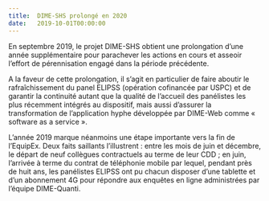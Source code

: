 ```yaml
---
title:  DIME-SHS prolongé en 2020
date:   2019-10-01T00:00:00
---
```

En septembre 2019, le projet DIME-SHS obtient une prolongation d’une année supplémentaire pour parachever les actions en cours et asseoir l’effort de pérennisation engagé dans la période précédente.
<!--more-->
A la faveur de cette prolongation, il s’agit en particulier de faire aboutir le rafraîchissement du panel ELIPSS (opération cofinancée par USPC) et de garantir la continuité autant que la qualité de l’accueil des panélistes les plus récemment intégrés au dispositif, mais aussi d’assurer la transformation de l’application hyphe développée par DIME-Web comme « software as a service ».

L’année 2019 marque néanmoins une étape importante vers la fin de l’EquipEx. Deux faits saillants l’illustrent : entre les mois de juin et décembre, le départ de neuf collègues contractuels au terme de leur CDD ; en juin, l’arrivée à terme du contrat de téléphonie mobile par lequel, pendant près de huit ans, les panélistes ELIPSS ont pu chacun disposer d’une tablette et d’un abonnement 4G pour répondre aux enquêtes en ligne administrées par l’équipe DIME-Quanti.
